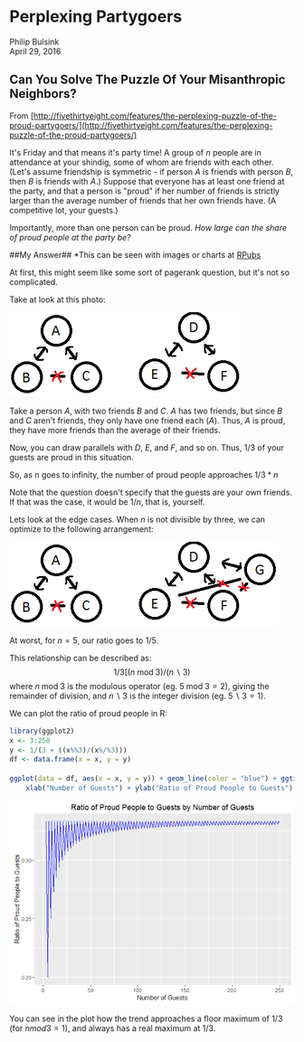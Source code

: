 # Perplexing Partygoers
Philip Bulsink  
April 29, 2016  



## Can You Solve The Puzzle Of Your Misanthropic Neighbors?

From [http://fivethirtyeight.com/features/the-perplexing-puzzle-of-the-proud-partygoers/](http://fivethirtyeight.com/features/the-perplexing-puzzle-of-the-proud-partygoers/)

It's Friday and that means it's party time! A group of $n$ people are in attendance at your shindig, some of whom are friends with each other. (Let's assume friendship is symmetric - if person $A$ is friends with person $B$, then $B$ is friends with $A$.) Suppose that everyone has at least one friend at the party, and that a person is "proud" if her number of friends is strictly larger than the average number of friends that her own friends have. (A competitive lot, your guests.)

Importantly, more than one person can be proud. *How large can the share of proud people at the party be?*

##My Answer##
*This can be seen with images or charts at [RPubs](http://rpubs.com/pbulsink/perplexing_partygoers)

At first, this might seem like some sort of pagerank question, but it's not so complicated. 

Take at look at this photo:

![Solution Diagram](solution.png)

Take a person $A$, with two friends $B$ and $C$. $A$ has two friends, but since $B$ and $C$ aren't friends, they only have one friend each ($A$). Thus, $A$ is proud, they have more friends than the average of their friends. 

Now, you can draw parallels with $D$, $E$, and $F$, and so on. Thus, $1/3$ of your guests are proud in this situation. 

So, as n goes to infinity, the number of proud people approaches $1/3*n$

Note that the question doesn't specify that the guests are your own friends. If that was the case, it would be $1/n$, that is, yourself.

Lets look at the edge cases. When $n$ is not divisible by three, we can optimize to the following arrangement:

![Solution Edge-Case Diagram](solution_edge.png)

At worst, for $n=5$, our ratio goes to $1/5$. 

This relationship can be described as: $$1/3[(n\;\mathrm{mod}\;3)/(n\backslash 3)$$ where $n\;\mathrm{mod}\;3$ is the modulous operator (eg. $5\;\mathrm{mod}\;3 = 2$), giving the remainder of division, and $n\backslash 3$ is the integer division (eg. $5\backslash 3 = 1$).

We can plot the ratio of proud people in R:

```r
library(ggplot2)
x <- 3:250
y <- 1/(3 + ((x%%3)/(x%/%3)))
df <- data.frame(x = x, y = y)

ggplot(data = df, aes(x = x, y = y)) + geom_line(color = "blue") + ggtitle("Ratio of Proud People to Guests by Number of Guests") + 
    xlab("Number of Guests") + ylab("Ratio of Proud People to Guests")
```

![](Perplexing_Partygoers_Answers_files/figure-html/proud_ratio-1.png)

You can see in the plot how the trend approaches a floor maximum of $1/3$ (for $n mod 3 = 1$), and always has a real maximum at $1/3$.


